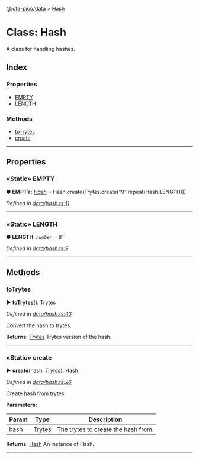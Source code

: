 [@iota-pico/data](../README.md) > [Hash](../classes/hash.md)



# Class: Hash


A class for handling hashes.

## Index

### Properties

* [EMPTY](hash.md#empty)
* [LENGTH](hash.md#length)


### Methods

* [toTrytes](hash.md#totrytes)
* [create](hash.md#create)



---
## Properties
<a id="empty"></a>

### «Static» EMPTY

**●  EMPTY**:  *[Hash](hash.md)*  =  Hash.create(Trytes.create("9".repeat(Hash.LENGTH)))

*Defined in [data/hash.ts:11](https://github.com/iotaeco/iota-pico-data/blob/fd25b7f/src/data/hash.ts#L11)*





___

<a id="length"></a>

### «Static» LENGTH

**●  LENGTH**:  *`number`*  = 81

*Defined in [data/hash.ts:9](https://github.com/iotaeco/iota-pico-data/blob/fd25b7f/src/data/hash.ts#L9)*





___


## Methods
<a id="totrytes"></a>

###  toTrytes

► **toTrytes**(): [Trytes](trytes.md)



*Defined in [data/hash.ts:43](https://github.com/iotaeco/iota-pico-data/blob/fd25b7f/src/data/hash.ts#L43)*



Convert the hash to trytes.




**Returns:** [Trytes](trytes.md)
Trytes version of the hash.






___

<a id="create"></a>

### «Static» create

► **create**(hash: *[Trytes](trytes.md)*): [Hash](hash.md)



*Defined in [data/hash.ts:26](https://github.com/iotaeco/iota-pico-data/blob/fd25b7f/src/data/hash.ts#L26)*



Create hash from trytes.


**Parameters:**

| Param | Type | Description |
| ------ | ------ | ------ |
| hash | [Trytes](trytes.md)   |  The trytes to create the hash from. |





**Returns:** [Hash](hash.md)
An instance of Hash.






___


